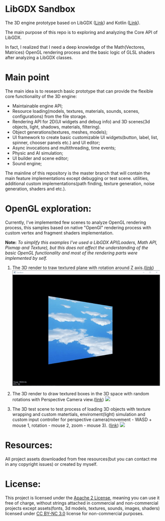 # LibGDX Sandbox

The 3D engine prototype based on LibGDX ([Link](https://https://libgdx.badlogicgames.com)) and Kotlin ([Link](https://https://kotlinlang.org)).

The main purpose of this repo is to exploring and analyzing the Core API of LibGDX.

In fact, I realized that I need a deep knowledge of the Math(Vectores, Matrices) OpenGL 
rendering process and the basic logic of GLSL shaders after analyzing a LibGDX classes.

# Main point
The main idea is to research basic prototype that can provide the flexible core functionality of the 3D engine:

* Maintainable engine API;
* Resource loading(models, textures, materials, sounds, scenes, configurations) from the file storage.
* Rendering API for 2D(UI widgets and debug info) and 3D scenes(3d objects, light, shadows, materials, filtering).
* Object generations(textures, meshes, models);
* UI framework to create basic customizable UI widgets(button, label, list, spinner, chooser panels etc.) and UI editor;
* Async invocations and multithreading, time events;
* Physic and AI simulation;
* UI builder and scene editor;
* Sound engine;

The mainline of this repository is the master branch that will contain the main feature implementations except debugging or test scene.
utilities, additional custom implementations(path finding, texture generation, noise generation, shaders and etc.).

# OpenGL exploration:
Currently, I've implemented few scenes to analyze OpenGL rendering process, 
this samples based on native "OpenGl" rendering process with custom vertex and fragment shaders implementation.

**Note:**
*To simplify this examples I've used a LibGDX API(Loaders, Math API, Pixmap and Texture), 
but this does not affect the understanding of the basic OpenGL functionality and most of the rendering parts were implemented by self.*

1. The 3D render to traw textured plane with rotation around Z axis.([link](https://github.com/Dmytro-Pashko/GdxSandbox/blob/feature/gltest/core/src/com/dpashko/sandbox/scene/plane3d/Plane3dScene.kt))
![](https://github.com/Dmytro-Pashko/GdxSandbox/raw/master/description/plane_scene.gif)

2. The 3D render to draw textured boxes in the 3D space with random rotations with Perspective Camera view.([link](https://github.com/Dmytro-Pashko/GdxSandbox/blob/feature/gltest/core/src/com/dpashko/sandbox/scene/box3d/Box3dScene.kt))
![](https://github.com/Dmytro-Pashko/GdxSandbox/raw/master/description/box_scene.gif)

3. The 3D test scene to test process of loading 3D objects with texture wrapping and custom matertials, 
enviroment(light) simulation and custom input controller for perspective camera(movement - WASD + mouse 1, rotation - mouse 2, zoom - mouse 3).
([link](https://github.com/Dmytro-Pashko/GdxSandbox/blob/feature/gltest/core/src/com/dpashko/sandbox/scene/model3d/Model3dScene.kt))
![](https://github.com/Dmytro-Pashko/GdxSandbox/raw/master/description/model_scene.gif)

# Resources:
All project assets downloaded from free resources(but you can contact me in any copyright issues) or created by myself.

# License:
This project is licensed under the [Apache 2 License](http://www.apache.org/licenses/LICENSE-2.0.html), meaning you can use it free of charge, without strings attached in commercial and non-commercial projects except assets(fonts, 3d models, textures, sounds, images, shaders) licensed under [CC BY-NC 3.0](https://creativecommons.org/licenses/by-nc-sa/3.0/) license for non-commercial purposes.
